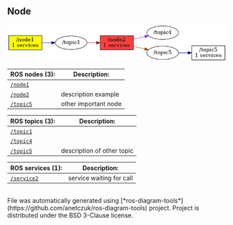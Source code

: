 <!--
File was automatically generated using 'ros-diagram-tools' project.
Project is distributed under the BSD 3-Clause license.
-->

## Node

[![/node2](n__node2.png "/node2")](n__node2.png)

| ROS nodes (3): | Description: |
| ----------------------------------- | ------------ |
| [`/node1`](n__node1.html) |  |
| [`/node2`](n__node2.html) | description example |
| [`/topic5`](n__topic5.html) | other important node |

| ROS topics (3): | Description: |
| ----------------------------------- | ------------ |
| [`/topic1`](t__topic1.html) |  |
| [`/topic4`](t__topic4.html) |  |
| [`/topic5`](t__topic5.html) | description of other topic |

| ROS services (1): | Description: |
| ----------------------------------- | ------------ |
| [`/service2`](s__service2.html) | service waiting for call |


</br>
File was automatically generated using [*ros-diagram-tools*](https://github.com/anetczuk/ros-diagram-tools) project.
Project is distributed under the BSD 3-Clause license.
